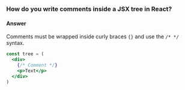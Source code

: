 ### How do you write comments inside a JSX tree in React?

#### Answer

Comments must be wrapped inside curly braces `{}` and use the `/* */` syntax.

```jsx
const tree = (
  <div>
    {/* Comment */}
    <p>Text</p>
  </div>
)
```

<!-- tags: (react) -->

<!-- expertise: (0) -->
